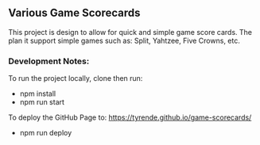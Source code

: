## Various Game Scorecards

This project is design to allow for quick and simple game score cards.  The plan it support simple games such as: Split, Yahtzee, Five Crowns, etc.

### Development Notes:

To run the project locally, clone then run:
 * npm install
 * npm run start

To deploy the GitHub Page to: https://tyrende.github.io/game-scorecards/
 * npm run deploy